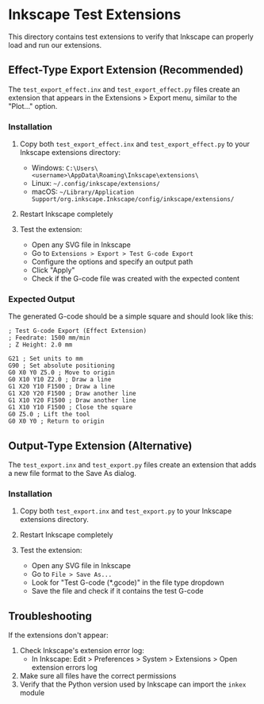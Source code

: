 # Inkscape Test Extensions

This directory contains test extensions to verify that Inkscape can properly load and run our extensions.

## Effect-Type Export Extension (Recommended)

The `test_export_effect.inx` and `test_export_effect.py` files create an extension that appears in the Extensions > Export menu, similar to the "Plot..." option.

### Installation

1. Copy both `test_export_effect.inx` and `test_export_effect.py` to your Inkscape extensions directory:
   - Windows: `C:\Users\<username>\AppData\Roaming\Inkscape\extensions\`
   - Linux: `~/.config/inkscape/extensions/`
   - macOS: `~/Library/Application Support/org.inkscape.Inkscape/config/inkscape/extensions/`

2. Restart Inkscape completely

3. Test the extension:
   - Open any SVG file in Inkscape
   - Go to `Extensions > Export > Test G-code Export`
   - Configure the options and specify an output path
   - Click "Apply"
   - Check if the G-code file was created with the expected content

### Expected Output

The generated G-code should be a simple square and should look like this:

```gcode
; Test G-code Export (Effect Extension)
; Feedrate: 1500 mm/min
; Z Height: 2.0 mm

G21 ; Set units to mm
G90 ; Set absolute positioning
G0 X0 Y0 Z5.0 ; Move to origin
G0 X10 Y10 Z2.0 ; Draw a line
G1 X20 Y10 F1500 ; Draw a line
G1 X20 Y20 F1500 ; Draw another line
G1 X10 Y20 F1500 ; Draw another line
G1 X10 Y10 F1500 ; Close the square
G0 Z5.0 ; Lift the tool
G0 X0 Y0 ; Return to origin
```

## Output-Type Extension (Alternative)

The `test_export.inx` and `test_export.py` files create an extension that adds a new file format to the Save As dialog.

### Installation

1. Copy both `test_export.inx` and `test_export.py` to your Inkscape extensions directory.

2. Restart Inkscape completely

3. Test the extension:
   - Open any SVG file in Inkscape
   - Go to `File > Save As...`
   - Look for "Test G-code (*.gcode)" in the file type dropdown
   - Save the file and check if it contains the test G-code

## Troubleshooting

If the extensions don't appear:
1. Check Inkscape's extension error log:
   - In Inkscape: Edit > Preferences > System > Extensions > Open extension errors log
2. Make sure all files have the correct permissions
3. Verify that the Python version used by Inkscape can import the `inkex` module 